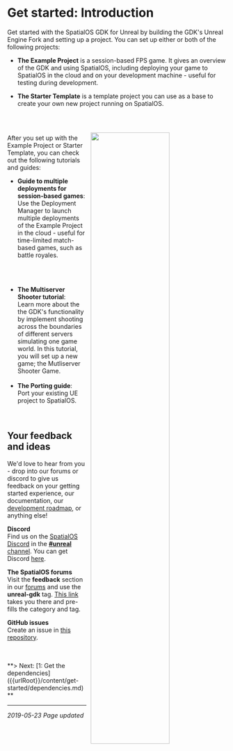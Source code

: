 
# Get started: Introduction

Get started with the SpatialOS GDK for Unreal by building the GDK's Unreal Engine Fork and setting up a project. You can set up either or both of the following projects: </br>

* **The Example Project** is a session-based FPS game. It gives an overview of the GDK and using SpatialOS, including deploying your game to SpatialOS in the cloud and on your development machine -  useful for testing during development.

* **The Starter Template** is a template project you can use as a base to create your own new project running on SpatialOS.
<br/>
<br/>

<img src="{{assetRoot}}assets/screen-grabs/homepage-template-project.png" style=" float: right; margin: 10px; display: block; width: 60%; padding: 20px 20x"/>

After you set up with the Example Project or Starter Template, you can check out the following tutorials and guides:

* **Guide to multiple deployments for session-based games**: </br>
Use the Deployment Manager to launch multiple deployments of the Example Project in the cloud - useful for time-limited match-based games, such as battle royales.
</br>
</br>

* **The Multiserver Shooter tutorial**: </br>
Learn more about the the GDK's functionality by implement shooting across the boundaries of different servers simulating one game world. In this tutorial, you will set up a new game; the Mutliserver Shooter Game.
</br></br>
* **The Porting guide**: <br/>
Port your existing UE project to SpatialOS.

<br/>


## Your feedback and ideas

We'd love to hear from you - drop into our forums or discord to give us feedback on your getting started experience, our documentation, our [development roadmap](https://github.com/spatialos/UnrealGDK/projects/1), or anything else!

**Discord**</br>
Find us on the [SpatialOS Discord](https://discord.gg/vAT7RSU) in the [**#unreal** channel](https://discordapp.com/channels/311273633307951114/339471548647866368).
You can get Discord [here](https://discordapp.com/).

**The SpatialOS forums**</br>
Visit the **feedback** section in our [forums](https://forums.improbable.io/) and use the **unreal-gdk** tag. [This link](https://forums.improbable.io/new-topic?category=Feedback&tags=unreal-gdk) takes you there and pre-fills the category and tag.

**GitHub issues**</br>
Create an issue in [this repository](https://github.com/spatialos/UnrealGDK/issues).

<br/>
<br/>
**> Next: [1: Get the dependencies]({{urlRoot}}/content/get-started/dependencies.md)**

<br/>

------
_2019-05-23 Page updated_
